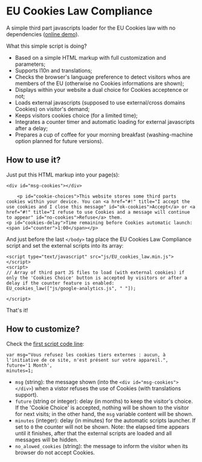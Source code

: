 # EU Cookies Law Compliance
A simple third part javascripts loader for the EU Cookies law with no dependencies ([online demo](http://eu-cookies-law.cara-tm.com/)).

What this simple script is doing?

* Based on a simple HTML markup with full customization and parameters;
* Supports l10n and translations;
* Checks the browser's language preference to detect visitors whos are members of the EU (otherwise no Cookies informations are shown);
* Displays within your website a dual choice for Cookies acceptence or not;
* Loads external javascripts (supposed to use external/cross domains Cookies) on visitor's demand;
* Keeps visitors cookies choice (for a limited time);
* Integrates a counter timer and automatic loading for external javascripts after a delay;
* Prepares a cup of coffee for your morning breakfast (washing-machine option planned for future versions).

## How to use it?

Just put this HTML markup into your page(s):

    <div id="msg-cookies"></div>

		<p id="cookie-choices">This website stores some third parts cookies within your device. You can <a href="#!" title="I accept the use cookies and I close this message" id="ok-cookies">Accept</a> or <a href="#!" title="I refuse to use Cookies and a message will continue to appear" id="no-cookies">Refuse</a> them. 
    <p id="cookies-delay">Time remaining before Cookies automatic launch: <span id="counter">1:00</span></p>

And just before the last `</body>` tag place the EU Cookies Law Compliance script and set the external scripts into its array:

    <script type="text/javascript" src="js/EU_cookies_law.min.js"></script>
    <script>
    // Array of third part JS files to load (with external cookies) if only the 'Cookies Choice' button is accepted by visitors or after a delay if the counter feature is enabled:
    EU_cookies_law(["js/google-analytics.js", " "]);

    </script>

That's it!

## How to customize?

Check the [first script code line](https://github.com/cara-tm/EU-Cookies-Law-Compliance/blob/master/EU_cookies_law.min.js#L2):

    var msg="Vous refusez les cookies tiers externes : aucun, à l'initiative de ce site, n'est présent sur votre appareil.",
    future='1 Month',
    minutes=1;

* `msg` (string): the message shown (into the `<div id="msg-cookies"></div>`) when a vistor refuses the use of Cookies (with translations support).
* `future` (string or integer): delay (in months) to keep the visitor's choice. If the 'Cookie Choice' is accepted, nothing will be shown to the visitor for next visits; in the other hand, the `msg` variable content will be shown.
* `minutes` (integer): delay (in minutes) for the automatic scripts launcher. If set to `0` the counter will not be shown. Note: the elapsed time appears until it finishes, after that the external scripts are loaded and all messages will be hidden.
* `no_alowed_cookies` (string): the message to inform the visitor when its browser do not accept Cookies.
